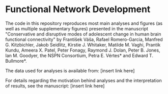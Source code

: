 # Functional Network Development

The code in this repository reproduces most main analyses and figures (as well as multiple supplementary figures) presented in the manuscript "Conservative and disruptive modes of adolescent change in human brain functional connectivity" by František Váša, Rafael Romero-Garcia, Manfred G. Kitzbichler, Jakob Seidlitz, Kirstie J. Whitaker, Matilde M. Vaghi, Prantik Kundu, Ameera X. Patel, Peter Fonagy, Raymond J. Dolan, Peter B. Jones, Ian M. Goodyer, the NSPN Consortium, Petra E. Vértes* and Edward T. Bullmore*.

The data used for analyses is available from: [insert link here]

For details regarding the motivation behind analyses and the interpretation of results, see the manuscript: [insert link here]
